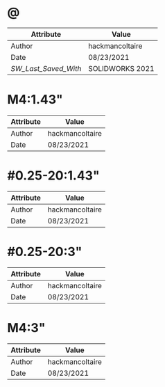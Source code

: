# @
| Attribute | Value |
| ---  | ---     |
| Author | hackmancoltaire |
| Date | 08/23/2021 |
| _SW_Last_Saved_With_ | SOLIDWORKS 2021 |
# M4:1.43&quot;
| Attribute | Value |
| ---  | ---     |
| Author | hackmancoltaire |
| Date | 08/23/2021 |
# #0.25-20:1.43&quot;
| Attribute | Value |
| ---  | ---     |
| Author | hackmancoltaire |
| Date | 08/23/2021 |
# #0.25-20:3&quot;
| Attribute | Value |
| ---  | ---     |
| Author | hackmancoltaire |
| Date | 08/23/2021 |
# M4:3&quot;
| Attribute | Value |
| ---  | ---     |
| Author | hackmancoltaire |
| Date | 08/23/2021 |
